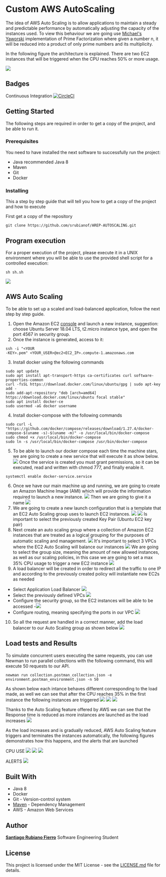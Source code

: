 # Custom AWS AutoScaling 
The idea of AWS Auto Scaling is to allow applications to maintain a steady and predictable performance by automatically adjusting the capacity of the instances used.
To view this behaviour we are going use [Michael's Yaworski](https://github.com/mikeyaworski/PrimeFactorization) implementation of Prime Factorization where given a number n, it will be reduced into a product of only prime numbers and its multiplicity.

In the following figure the architecture is explained. There are two EC2 instances that will be triggered when the CPU reaches 50% or more usage. 

![](https://cdn.discordapp.com/attachments/748398289514397717/772687902672289792/Blank_diagram-5.png)


## Badges
Continuous Integration  [![CircleCI](https://circleci.com/gh/circleci/circleci-docs.svg?style=svg)](https://circleci.com/gh/srubianof/PrimeNumbers)

## Getting Started
The following steps are required in order to get a copy of the project, and be able to run it.
### Prerequisites
You need to have installed the next software to successfully run the project:

* Java recommended Java 8
* Maven
* Git
* Docker
### Installing
This a step by step guide that will tell you how to get a copy of the project and how to execute
        
First get a copy of the repository
```
git clone https://github.com/srubianof/AREP-AUTOSCALING.git
```

## Program execution
For a proper execution of the project, please execute it in a UNIX environment where you will be able to use the provided shell script for a controlled execution:

```
sh sh.sh
```

![](https://cdn.discordapp.com/attachments/748398289514397717/762455756791349278/carbon-2.png)

## AWS Auto Scaling 

To be able to set up a scaled and load-balanced application, follow the next step by step guide. 

1. Open the Amazon EC2  [console](https://console.aws.amazon.com/ec2/) and launch a new instance, suggestion: choose Ubuntu Server 18.04 LTS, t2.micro instance type, and open the port 4567 in security group. 
2. Once the instance is generated, access to it:
```
ssh -i "<YOUR
-KEY>.pem" <YOUR_USER>@ec2<EC2_IP>.compute-1.amazonaws.com
```
3. Install docker using the following commands 
```
sudo apt update
sudo apt install apt-transport-https ca-certificates curl software-properties-common
curl -fsSL https://download.docker.com/linux/ubuntu/gpg | sudo apt-key add -
sudo add-apt-repository "deb [arch=amd64] https://download.docker.com/linux/ubuntu focal stable"
sudo apt install docker-ce
sudo usermod -aG docker username
```
4. Install docker-compose with the following commands
```
sudo curl -L "https://github.com/docker/compose/releases/download/1.27.4/docker-compose-$(uname -s)-$(uname -m)" -o /usr/local/bin/docker-compose
sudo chmod +x /usr/local/bin/docker-compose
sudo ln -s /usr/local/bin/docker-compose /usr/bin/docker-compose
```
5. To be able to launch our docker compose each time the machine stars, we are going to create a new service that will execute it as show below. 
![](https://cdn.discordapp.com/attachments/748398289514397717/772710385139580958/carbon-15.png)
Once the service is created you must grant permissions, so it can be executed, read and written with chmod 777, and finally enable it.
```
systemctl enable docker-service.service
```
6. Once we have our main machine up and running, we are going to create an Amazon Machine Image (AMI) which will provide the information required to launch a new instance.
![](https://cdn.discordapp.com/attachments/748398289514397717/772711784313782304/Screen_Shot_2020-10-31_at_6.20.14_PM.png)
Then we are going to give it a name
![](https://cdn.discordapp.com/attachments/748398289514397717/772711793323278366/Screen_Shot_2020-10-31_at_6.20.39_PM.png)
7. We are going to create a new launch configuration that is a template that an EC2 Auto Scaling group uses to launch EC2 instances. 
![](https://cdn.discordapp.com/attachments/748398289514397717/772711809970339840/Screen_Shot_2020-10-31_at_6.22.17_PM.png)
![](https://cdn.discordapp.com/attachments/748398289514397717/772711831730913320/Screen_Shot_2020-10-31_at_6.23.43_PM.png)
Is important to select the previously created Key Pair (Ubuntu EC2 key pair)
8. Next create an auto scaling group where a collection of Amazon EC2 instances that are treated as a logical grouping for the purposes of automatic scaling and management. 
![](https://cdn.discordapp.com/attachments/748398289514397717/772713585091674112/Screen_Shot_2020-10-31_at_6.26.20_PM.png)
It's important to select 3 VPCs where the EC2 Auto Scaling will balance our instances
![](https://media.discordapp.net/attachments/748398289514397717/772713766579339274/Screen_Shot_2020-10-31_at_6.29.28_PM.png?width=1344&height=1468)
We are going to select the group size, meaning the amount of new allowed instances, as well as our scaling policies, in this case we are going to set a max 35% CPU usage to trigger a new EC2 instance
![](https://media.discordapp.net/attachments/748398289514397717/772713765275172864/Screen_Shot_2020-10-31_at_6.27.40_PM.png?width=1344&height=1468)
9. A load balancer will be created in order to redirect all the traffic to one IP and according to the previously created policy will instantiate new EC2s as needed

- Select Application Load Balancer 
![](https://cdn.discordapp.com/attachments/748398289514397717/772715065462882304/Screen_Shot_2020-10-31_at_7.11.44_PM.png)
- Select the previously defined VPCs
![](https://media.discordapp.net/attachments/748398289514397717/772715061722087484/Screen_Shot_2020-10-31_at_7.12.19_PM.png?width=1344&height=1468)
- Configure the security group, so the EC2 instances will be able to be accessed
-![](https://media.discordapp.net/attachments/748398289514397717/772715057398153226/Screen_Shot_2020-10-31_at_7.13.24_PM.png?width=1344&height=1468)
- Configure routing, meaning specifying the ports in our VPC 
![](https://media.discordapp.net/attachments/748398289514397717/772715720446050332/Screen_Shot_2020-10-31_at_7.14.10_PM.png?width=1344&height=1468)
10. So all the request are handled in a correct manner, add the load balancer to our Auto Scaling group as shown below 
![](https://cdn.discordapp.com/attachments/748398289514397717/772724641399701514/Screen_Shot_2020-10-31_at_7.16.19_PM.png)

## Load tests and Results
To simulate concurrent users executing the same requests, you can use Newman to run parallel collections with the following command, this will execute 50 requests to our API.
```
newman run collection.postman_collection.json -e environment.postman_environment.json -n 50
```

As shown below each intance behaves different corresponding to the load made, as well we can see that after the CPU reaches 35% in the first instance the following instances are triggered
![](https://cdn.discordapp.com/attachments/748398289514397717/772711827951058944/Screen_Shot_2020-11-01_at_1.32.06_AM.png)
![](https://cdn.discordapp.com/attachments/748398289514397717/772711829331378186/Screen_Shot_2020-11-01_at_1.32.10_AM.png)
![](https://cdn.discordapp.com/attachments/748398289514397717/772711830677094400/Screen_Shot_2020-11-01_at_1.32.14_AM.png)

Thanks to the Auto Scaling feature offered by AWS we can see that the Response time is reduced as more instances are launched as the load increases
![](https://cdn.discordapp.com/attachments/748398289514397717/772711833995182080/Screen_Shot_2020-11-01_at_1.20.15_AM.png)


As the load increases and is gradually reduced, AWS Auto Scaling feature triggers and terminates the instances automatically, the following figures demonstrates how this happens, and the alerts that are launched

CPU USE
![](https://cdn.discordapp.com/attachments/748398289514397717/772711827951058944/Screen_Shot_2020-11-01_at_1.32.06_AM.png)
![](https://cdn.discordapp.com/attachments/748398289514397717/772711829331378186/Screen_Shot_2020-11-01_at_1.32.10_AM.png)
![](https://cdn.discordapp.com/attachments/748398289514397717/772711830677094400/Screen_Shot_2020-11-01_at_1.32.14_AM.png)

ALERTS
![](https://cdn.discordapp.com/attachments/748398289514397717/772727668260208640/Screen_Shot_2020-11-01_at_5.40.48_PM.png)

## Built With
* Java 8
* Docker
* Git - Version-control system
* [Maven](https://maven.apache.org) - Dependency Management
* AWS - Amazon Web Services

## Author

[**Santiago Rubiano Fierro**](https://github.com/srubianof) Software Engineering Student

## License

 This project is licensed under the MIT License - see the [LICENSE.md](https://github.com/srubianof/AREP-AUTOSCALING/blob/master/LICENSE) file for details.
